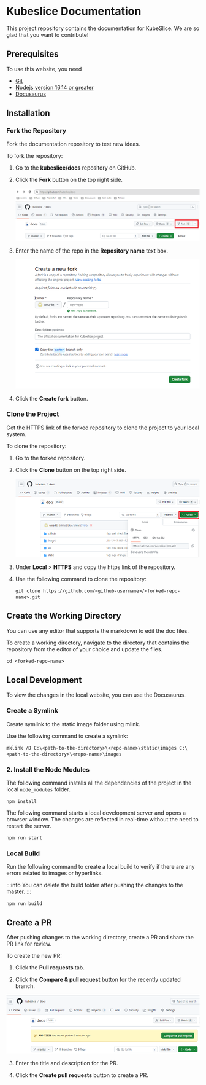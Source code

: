 # Kubeslice Documentation
This project repository contains the documentation for KubeSlice. We are so glad that you want to contribute!

## Prerequisites

To use this website, you need
- [Git](https://git-scm.com/downloads)
- [Nodejs version 16.14 or greater](https://nodejs.org/en/download/)
- [Docusaurus](https://docusaurus.io/docs/installation)

## Installation

### Fork the Repository

Fork the documentation repository to test new ideas.

To fork the repository:

1. Go to the **kubeslice/docs** repository on GitHub.

2. Click the **Fork** button on the top right side.
   
   ![fork](/images/community-dg/fork.png)

3. Enter the name of the repo in the **Repository name** text box.

   ![fork](/images/community-dg/fork-2.png)

4. Click the **Create fork** button.


### Clone the Project

Get the HTTPS link of the forked repository to clone the project to your local system.

To clone the repository:

1. Go to the forked repository.

2. Click the **Clone** button on the top right side.

   ![clone](/images/community-dg/clone.png)

4. Under **Local** > **HTTPS** and copy the https link of the repository.

5. Use the following command to clone the repository:

   ```
   git clone https://github.com/<github-username>/<forked-repo-name>.git
   ```


## Create the Working Directory

You can use any editor that supports the markdown to edit the doc files.

To create a working directory, navigate to the directory that contains the repository from the editor of your choice and update the files.

```
cd <forked-repo-name>
```



## Local Development

To view the changes in the local website, you can use the Docusaurus. 

### Create a Symlink

Create symlink to the static image folder using mlink.

Use the following command to create a symlink:

```
mklink /D C:\<path-to-the-directory>\<repo-name>\static\images C:\<path-to-the-directory>\<repo-name>\images
```


### 2. Install the Node Modules

The following command installs all the dependencies of the project in the local `node_modules` folder.

```
npm install
```

The following command starts a local development server and opens a browser window. The changes are reflected in real-time without the need to restart the server.

```
npm run start
```

### Local Build

Run the following command to create a local build to verify if there are any  errors related to images or hyperlinks.

:::info
You can delete the build folder after pushing the changes to the master.
:::

```
npm run build
```


## Create a PR

After pushing changes to the working directory, create a PR and share the PR link for review.

To create the new PR:

1. Click the **Pull requests** tab.

2. Click the **Compare & pull request** button for the recently updated branch.

  ![createPR](/images/community-dg/createPR.png)

3. Enter the title and description for the PR.

4. Click the **Create pull requests** button to create a PR.